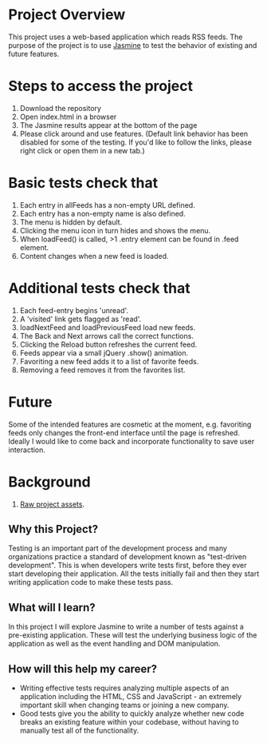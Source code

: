 # Project Overview

This project uses a web-based application which reads RSS feeds. The purpose of the project is to use [Jasmine](http://jasmine.github.io/) to test the behavior of existing and future features.

# Steps to access the project

1. Download the repository
2. Open index.html in a browser
3. The Jasmine results appear at the bottom of the page
4. Please click around and use features. (Default link behavior has been disabled for some of the testing. If you'd like to follow the links, please right click or open them in a new tab.)

# Basic tests check that

1. Each entry in allFeeds has a non-empty URL defined.
2. Each entry has a non-empty name is also defined.
3. The menu is hidden by default.
4. Clicking the menu icon in turn hides and shows the menu.
5. When loadFeed() is called, >1 .entry element can be found in .feed element.
6. Content changes when a new feed is loaded.


# Additional tests check that

1. Each feed-entry begins 'unread'.
2. A 'visited' link gets flagged as 'read'.
3. loadNextFeed and loadPreviousFeed load new feeds.
4. The Back and Next arrows call the correct functions.
5. Clicking the Reload button refreshes the current feed.
6. Feeds appear via a small jQuery .show() animation.
7. Favoriting a new feed adds it to a list of favorite feeds.
8. Removing a feed removes it from the favorites list.

# Future

Some of the intended features are cosmetic at the moment, e.g. favoriting feeds only changes the front-end interface until the page is refreshed. Ideally I would like to come back and incorporate functionality to save user interaction.

# Background

1. [Raw project assets](http://github.com/udacity/frontend-nanodegree-feedreader).

## Why this Project?

Testing is an important part of the development process and many organizations practice a standard of development known as "test-driven development". This is when developers write tests first, before they ever start developing their application. All the tests initially fail and then they start writing application code to make these tests pass.

## What will I learn?

In this project I will explore Jasmine to write a number of tests against a pre-existing application. These will test the underlying business logic of the application as well as the event handling and DOM manipulation.

## How will this help my career?

* Writing effective tests requires analyzing multiple aspects of an application including the HTML, CSS and JavaScript - an extremely important skill when changing teams or joining a new company.
* Good tests give you the ability to quickly analyze whether new code breaks an existing feature within your codebase, without having to manually test all of the functionality.